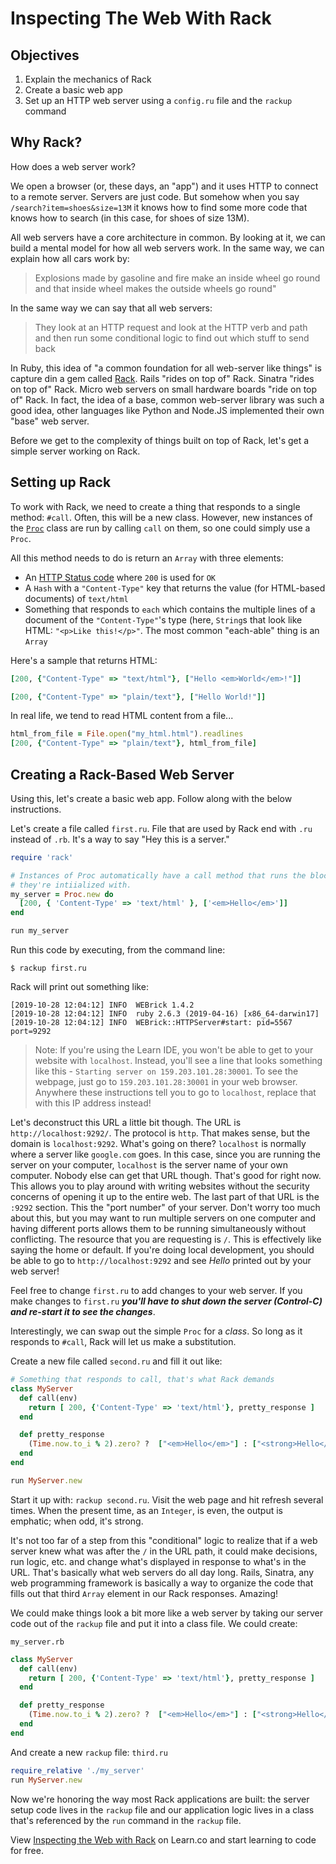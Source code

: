 # Inspecting The Web With Rack

##  Objectives

1. Explain the mechanics of Rack 
2. Create a basic web app 
3. Set up an HTTP web server using a `config.ru` file and the `rackup` command

## Why Rack? 

How does a web server work?

We open a browser (or, these days, an "app") and it uses HTTP to connect to a
remote server. Servers are just code. But somehow when you say
`/search?item=shoes&size=13M` it knows how to find some more code that knows
how to search (in this case, for shoes of size 13M).

All web servers have a core architecture in common. By looking at it, we can
build a mental model for how all web servers work. In the same way, we can
explain how all cars work by:

>  Explosions made by gasoline and fire make an inside wheel go round and that
>  inside wheel makes the outside wheels go round"

In the same way we can say that all web servers:

> They look at an HTTP request and look at the HTTP verb and path and then run
> some conditional logic to find out which stuff to send back

In Ruby, this idea of "a common foundation for all web-server like things" is
capture din a gem called [Rack](https://rack.github.io/). Rails "rides on top
of" Rack. Sinatra "rides on top of" Rack. Micro web servers on small hardware
boards "ride on top of" Rack. In fact, the idea of a base, common web-server
library was such a good idea, other languages like Python and Node.JS
implemented their own "base" web server.


Before we get to the complexity of things built on top of Rack, let's get a
simple server working on Rack.

## Setting up Rack

To work with Rack, we need to create a thing that responds to a single method:
`#call`. Often, this will be a new class. However, new instances of the
[`Proc`][proc] class are run by calling `call` on them, so one could simply use
a `Proc`.

All this method needs to do is return an `Array` with three elements:

* An [HTTP Status code][http-status] where `200` is used for `OK`
* A `Hash` with a `"Content-Type"` key that returns the value (for HTML-based
  documents) of `text/html`
* Something that responds to `each` which contains the multiple lines of a
  document of the `"Content-Type"`'s type (here, `String`s that look like HTML:
  `"<p>Like this!</p>"`. The most common "each-able" thing is an `Array`

Here's a sample that returns HTML:

```ruby
[200, {"Content-Type" => "text/html"}, ["Hello <em>World</em>!"]]
```

```ruby
[200, {"Content-Type" => "plain/text"}, ["Hello World!"]]
```

In real life, we tend to read HTML content from a file...

```ruby
html_from_file = File.open("my_html.html").readlines
[200, {"Content-Type" => "plain/text"}, html_from_file]
```

## Creating a Rack-Based Web Server

Using this, let's create a basic web app. Follow along with the below instructions. 

Let's create a file called `first.ru`. File that are used by Rack end with
`.ru` instead of `.rb`. It's a way to say "Hey this is a server."

```ruby
require 'rack'

# Instances of Proc automatically have a call method that runs the block that
# they're intiialized with.
my_server = Proc.new do
  [200, { 'Content-Type' => 'text/html' }, ['<em>Hello</em>']]
end

run my_server
```

Run this code by executing, from the command line:

```shell
$ rackup first.ru
```

Rack will print out something like:

```text
[2019-10-28 12:04:12] INFO  WEBrick 1.4.2
[2019-10-28 12:04:12] INFO  ruby 2.6.3 (2019-04-16) [x86_64-darwin17]
[2019-10-28 12:04:12] INFO  WEBrick::HTTPServer#start: pid=5567 port=9292
```

>Note: If you're using the Learn IDE, you won't be able to get to your website
>with `localhost`. Instead, you'll see a line that looks something like this -
>`Starting server on 159.203.101.28:30001`. To see the webpage, just go to
>`159.203.101.28:30001` in your web browser. Anywhere these instructions tell
>you to go to `localhost`, replace that with this IP address instead!

Let's deconstruct this URL a little bit though. The URL is
`http://localhost:9292/`. The protocol is `http`. That makes sense, but the
domain is `localhost:9292`. What's going on there? `localhost` is normally
where a server like `google.com` goes. In this case, since you are running the
server on your computer, `localhost` is the server name of your own computer.
Nobody else can get that URL though. That's good for right now. This allows you
to play around with writing websites without the security concerns of opening
it up to the entire web. The last part of that URL is the `:9292` section. This
the "port number" of your server. Don't worry too much about this, but you may
want to run multiple servers on one computer and having different ports allows
them to be running simultaneously without conflicting. The resource that you
are requesting is `/`. This is effectively like saying the home or default.  If
you're doing local development, you should be able to go to
`http://localhost:9292` and see _Hello_ printed out by your web server!

Feel free to change `first.ru` to add changes to your web server. If you make
changes to `first.ru` ***you'll have to shut down the server (Control-C) and
re-start it to see the changes***.

Interestingly, we can swap out the simple `Proc` for a _class_. So long as it
responds to `#call`, Rack will let us make a substitution.

Create a new file called `second.ru` and fill it out like:

```ruby
# Something that responds to call, that's what Rack demands
class MyServer
  def call(env)
    return [ 200, {'Content-Type' => 'text/html'}, pretty_response ]
  end

  def pretty_response
    (Time.now.to_i % 2).zero? ?  ["<em>Hello</em>"] : ["<strong>Hello</strong>"]
  end
end

run MyServer.new
```

Start it up with: `rackup second.ru`. Visit the web page and hit refresh
several times. When the present time, as an `Integer`, is even, the output is
emphatic; when odd, it's strong.

It's not too far of a step from this "conditional" logic to realize that if a
web server knew what was after the `/` in the URL path, it could make
decisions, run logic, etc. and change what's displayed in response to what's in
the URL. That's basically what web servers do all day long. Rails, Sinatra, any
web programming framework is basically a way to organize the code that fills
out that third `Array` element in our Rack responses. Amazing!

We could make things look a bit more like a web server by taking our server
code out of the `rackup` file and put it into a class file. We could create:

`my_server.rb`
```ruby
class MyServer
  def call(env)
    return [ 200, {'Content-Type' => 'text/html'}, pretty_response ]
  end

  def pretty_response
    (Time.now.to_i % 2).zero? ?  ["<em>Hello</em>"] : ["<strong>Hello</strong>"]
  end
end
```

And create a new `rackup` file: `third.ru`

```ruby
require_relative './my_server'
run MyServer.new
```

Now we're honoring the way most Rack applications are built: the server setup
code lives in the `rackup` file and our application logic lives in a class
that's referenced by the `run` command in the `rackup` file.





<p class='util--hide'>View <a href='https://learn.co/lessons/rack-intro'>Inspecting the Web with Rack</a> on Learn.co and start learning to code for free.</p>

[proc]: https://docs.ruby-lang.org/en/2.0.0/Proc.html
[http-status]: https://developer.mozilla.org/en-US/docs/Web/HTTP/Status
